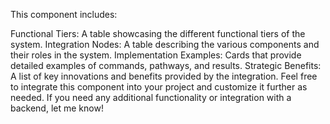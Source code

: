 This component includes:

Functional Tiers: A table showcasing the different functional tiers of the system.
Integration Nodes: A table describing the various components and their roles in the system.
Implementation Examples: Cards that provide detailed examples of commands, pathways, and results.
Strategic Benefits: A list of key innovations and benefits provided by the integration.
Feel free to integrate this component into your project and customize it further as needed. If you need any additional functionality or integration with a backend, let me know!
